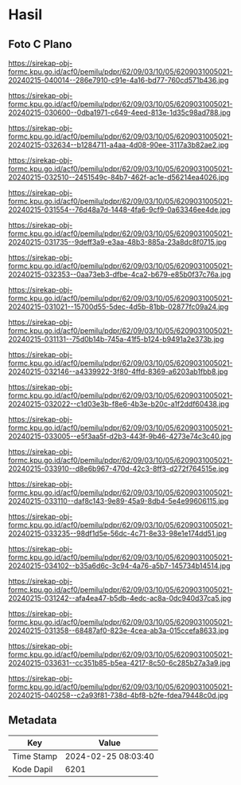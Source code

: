 # Hasil

## Foto C Plano

https://sirekap-obj-formc.kpu.go.id/acf0/pemilu/pdpr/62/09/03/10/05/6209031005021-20240215-040014--286e7910-c91e-4a16-bd77-760cd571b436.jpg

https://sirekap-obj-formc.kpu.go.id/acf0/pemilu/pdpr/62/09/03/10/05/6209031005021-20240215-030600--0dba1971-c649-4eed-813e-1d35c98ad788.jpg

https://sirekap-obj-formc.kpu.go.id/acf0/pemilu/pdpr/62/09/03/10/05/6209031005021-20240215-032634--b1284711-a4aa-4d08-90ee-3117a3b82ae2.jpg

https://sirekap-obj-formc.kpu.go.id/acf0/pemilu/pdpr/62/09/03/10/05/6209031005021-20240215-032510--2451549c-84b7-462f-ac1e-d56214ea4026.jpg

https://sirekap-obj-formc.kpu.go.id/acf0/pemilu/pdpr/62/09/03/10/05/6209031005021-20240215-031554--76d48a7d-1448-4fa6-9cf9-0a63346ee4de.jpg

https://sirekap-obj-formc.kpu.go.id/acf0/pemilu/pdpr/62/09/03/10/05/6209031005021-20240215-031735--9deff3a9-e3aa-48b3-885a-23a8dc8f0715.jpg

https://sirekap-obj-formc.kpu.go.id/acf0/pemilu/pdpr/62/09/03/10/05/6209031005021-20240215-032353--0aa73eb3-dfbe-4ca2-b679-e85b0f37c76a.jpg

https://sirekap-obj-formc.kpu.go.id/acf0/pemilu/pdpr/62/09/03/10/05/6209031005021-20240215-031021--15700d55-5dec-4d5b-81bb-02877fc09a24.jpg

https://sirekap-obj-formc.kpu.go.id/acf0/pemilu/pdpr/62/09/03/10/05/6209031005021-20240215-031131--75d0b14b-745a-41f5-b124-b9491a2e373b.jpg

https://sirekap-obj-formc.kpu.go.id/acf0/pemilu/pdpr/62/09/03/10/05/6209031005021-20240215-032146--a4339922-3f80-4ffd-8369-a6203ab1fbb8.jpg

https://sirekap-obj-formc.kpu.go.id/acf0/pemilu/pdpr/62/09/03/10/05/6209031005021-20240215-032022--c1d03e3b-f8e6-4b3e-b20c-a1f2ddf60438.jpg

https://sirekap-obj-formc.kpu.go.id/acf0/pemilu/pdpr/62/09/03/10/05/6209031005021-20240215-033005--e5f3aa5f-d2b3-443f-9b46-4273e74c3c40.jpg

https://sirekap-obj-formc.kpu.go.id/acf0/pemilu/pdpr/62/09/03/10/05/6209031005021-20240215-033910--d8e6b967-470d-42c3-8ff3-d272f764515e.jpg

https://sirekap-obj-formc.kpu.go.id/acf0/pemilu/pdpr/62/09/03/10/05/6209031005021-20240215-033110--daf8c143-9e89-45a9-8db4-5e4e99606115.jpg

https://sirekap-obj-formc.kpu.go.id/acf0/pemilu/pdpr/62/09/03/10/05/6209031005021-20240215-033235--98df1d5e-56dc-4c71-8e33-98e1e174dd51.jpg

https://sirekap-obj-formc.kpu.go.id/acf0/pemilu/pdpr/62/09/03/10/05/6209031005021-20240215-034102--b35a6d6c-3c94-4a76-a5b7-145734b14514.jpg

https://sirekap-obj-formc.kpu.go.id/acf0/pemilu/pdpr/62/09/03/10/05/6209031005021-20240215-031242--afa4ea47-b5db-4edc-ac8a-0dc940d37ca5.jpg

https://sirekap-obj-formc.kpu.go.id/acf0/pemilu/pdpr/62/09/03/10/05/6209031005021-20240215-031358--68487af0-823e-4cea-ab3a-015ccefa8633.jpg

https://sirekap-obj-formc.kpu.go.id/acf0/pemilu/pdpr/62/09/03/10/05/6209031005021-20240215-033631--cc351b85-b5ea-4217-8c50-6c285b27a3a9.jpg

https://sirekap-obj-formc.kpu.go.id/acf0/pemilu/pdpr/62/09/03/10/05/6209031005021-20240215-040258--c2a93f81-738d-4bf8-b2fe-fdea79448c0d.jpg


## Metadata

| Key        | Value               |
| ---------- | ------------------- |
| Time Stamp | 2024-02-25 08:03:40 |
| Kode Dapil | 6201                |



